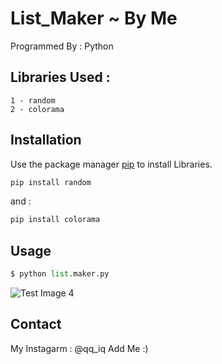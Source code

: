 # List_Maker ~ By Me

Programmed By : Python
## Libraries Used :
```
1 - random
2 - colorama 
```

## Installation
Use the package manager [pip](https://pip.pypa.io/en/stable/) to install Libraries.

```bash
pip install random
```
and :
```bash
pip install colorama
```

## Usage

```python
$ python list.maker.py
```
![Test Image 4]()

## Contact
My Instagarm : @qq_iq Add Me :)
